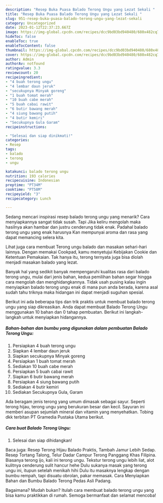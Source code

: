 ```yaml
---
description: "Resep Buka Puasa Balado Terong Ungu yang Lezat Sekali "
title: "Resep Buka Puasa Balado Terong Ungu yang Lezat Sekali "
slug: 951-resep-buka-puasa-balado-terong-ungu-yang-lezat-sekali
category: Uncategorized
date: 2023-01-12T22:37:23.667Z
image: https://img-global.cpcdn.com/recipes/dcc9bd03bd940480/680x482cq70/balado-terong-ungu-foto-resep-utama.jpg
hideToc: false
enableToc: true
enableTocContent: false
thumbnail: https://img-global.cpcdn.com/recipes/dcc9bd03bd940480/680x482cq70/balado-terong-ungu-foto-resep-utama.jpg
cover: https://img-global.cpcdn.com/recipes/dcc9bd03bd940480/680x482cq70/balado-terong-ungu-foto-resep-utama.jpg
author: Admin
authorAv: notfound
ratingvalue: 3.3
reviewcount: 20
recipeingredient:
- "4 buah terong ungu"
- "4 lembar daun jeruk"
- "secukupnya Minyak goreng"
- "1 buah tomat merah"
- "10 buah cabe merah"
- "5 buah cabai rawit"
- "6 butir bawang merah"
- "4 siung bawang putih"
- "4 butir kemiri"
- "Secukupnya Gula Garam"
recipeinstructions:

- "Selesai dan siap dinikmati!"
categories:
- Resep
tags:
- balado
- terong
- ungu

katakunci: balado terong ungu 
nutrition: 193 calories
recipecuisine: Indonesian
preptime: "PT34M"
cooktime: "PT58M"
recipeyield: "3"
recipecategory: Lunch

---
```



Sedang mencari inspirasi resep balado terong ungu yang menarik? Cara menyiapkannya sangat tidak susah. Tapi Jika keliru mengolah maka hasilnya akan hambar dan justru cenderung tidak enak. Padahal balado terong ungu yang enak harusnya Kan mempunyai aroma dan rasa yang dapat memancing selera kita.


Lihat juga cara membuat Terong ungu balado dan masakan sehari-hari lainnya. Dengan memakai Cookpad, kamu menyetujui Kebijakan Cookie dan Ketentuan Pemakaian. Tak hanya itu, terong ternyata juga bisa diolah menjadi masakan balado yang lezat.

Banyak hal yang sedikit banyak mempengaruhi kualitas rasa dari balado terong ungu, mulai dari jenis bahan, kedua pemilihan bahan segar hingga cara mengolah dan menghidangkannya. Tidak usah pusing kalau ingin menyiapkan balado terong ungu enak di mana pun anda berada, karena asal sudah tahu triknya maka hidangan ini dapat menjadi suguhan spesial.


Berikut ini ada beberapa tips dan trik praktis untuk membuat balado terong ungu yang siap dikreasikan. Anda dapat membuat Balado Terong Ungu menggunakan 10 bahan dan 0 tahap pembuatan. Berikut ini langkah-langkah untuk menyiapkan hidangannya.

<!--inarticleads1-->

##### Bahan-bahan dan bumbu yang digunakan dalam pembuatan Balado Terong Ungu:

1. Persiapkan 4 buah terong ungu
1. Siapkan 4 lembar daun jeruk
1. Siapkan secukupnya Minyak goreng
1. Persiapkan 1 buah tomat merah
1. Sediakan 10 buah cabe merah
1. Persiapkan 5 buah cabai rawit
1. Siapkan 6 butir bawang merah
1. Persiapkan 4 siung bawang putih
1. Sediakan 4 butir kemiri
1. Sediakan Secukupnya Gula, Garam


Ada beragam jenis terong yang umum dimasak sebagai sayur. Seperti terong hijau, terong ungu yang berukuran besar dan kecil. Sayuran ini memberi asupan sejumlah mineral dan vitamin yang menyehatkan. Tobing dkk terbitan PT Gramedia Pustaka Utama berikut. 

<!--inarticleads2-->

##### Cara buat Balado Terong Ungu:


1. Selesai dan siap dihidangkan!

Baca juga: Resep Terong Hijau Balado Praktis, Tambah Jamur Lebih Sedap. Resep Tortang Talong, Telur Dadar Campur Terong Panggang Khas Filipina. Biasanya terong ijo, kali ini terong ungu. Tekstur terong ungu lebih liat, alot kulitnya cenderung sulit hancur hehe Dulu sukanya masak yang terong ungu ini, itupun setelah menikah hihi Dulu itu masaknya lengkap dengan bumbu rempah, tapi disuatu obrolan, pakar memasak. Cara Menyiapkan Bahan dan Bumbu Balado Terong Pedas Asli Padang. 

Bagaimana? Mudah bukan? Itulah cara membuat balado terong ungu yang bisa kamu praktikkan di rumah. Semoga bermanfaat dan selamat mencoba!
